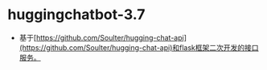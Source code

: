# huggingchatbot-3.7
* 基于[https://github.com/Soulter/hugging-chat-api](https://github.com/Soulter/hugging-chat-api)和flask框架二次开发的接口服务。